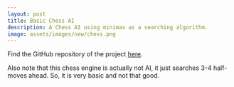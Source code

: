 ```yaml
---
layout: post
title: Basic Chess AI
description: A Chess AI using minimax as a searching algorithm.
image: assets/images/new/chess.png
---
```


Find the GitHub repository of the project [here](https://github.com/mkutay/glowing-chess-solver).

Also note that this chess engine is actually not AI, it just searches 3-4 half-moves ahead. So, it is very basic and not that good.